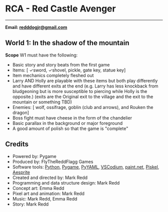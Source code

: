 # RCA   - Red Castle Avenger
---

**Email: redddogjr@gmail.com**

## World 1: In the shadow of the mountain

**Scope** W1 must have the following:

- Basic story and story beats from the first game
- Items: [ ✓sword, ✓shovel, pickle, gate key, statue key]
- Item mechanics completely fleshed out
- Larry AND Holly are playable with these items but both play differently and have different exits at the end (e.g. Larry has less knockback from bludgeoning but is more susceptible to piercing while Holly is the opposite.) (exits are the Original exit to the village and the exit to the mountain or something TBD)
- Enemies: [ wolf, ossifrage, goblin (club and arrows), and Rouken the dragon]
- Boss fight must have cheese in the form of the chandelier
- Basic parallax in the background or major foreground
- A good amount of polish so that the game is "complete"

## Credits

- Powered by: Pygame
- Produced by: FlyTheReddFlagg Games
- Software tools: [Python](https://www.python.org/), [Pygame](https://www.pygame.org), [PyYAML](https://pyyaml.org/), [VSCodium](https://vscodium.com/), [paint.net](https://getpaint.net/), [Piskel](https://www.piskelapp.com/),  [Aesprite](https://www.aseprite.org/)
- Created and directed by: Mark Redd
- Programming and data structure design: Mark Redd
- Concept art: Emma Redd
- Pixel art and animation: Mark Redd
- Music: Mark Redd, Emma Redd
- Story: Mark Redd

